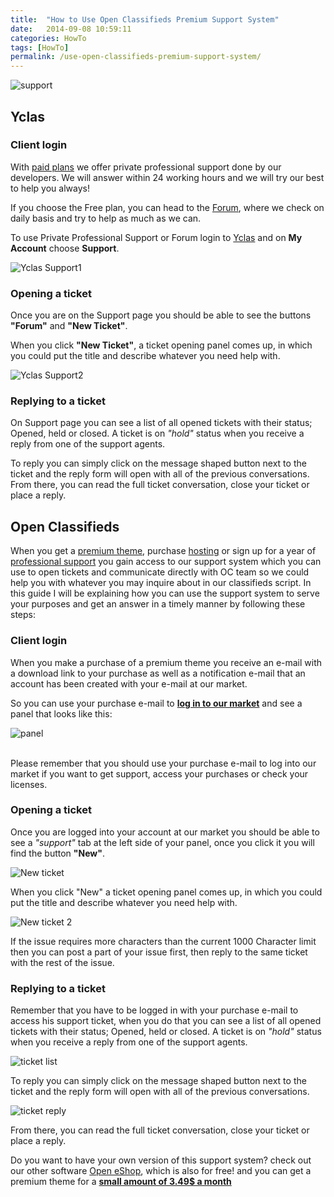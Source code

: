 ```yaml
---
title:  "How to Use Open Classifieds Premium Support System"
date:   2014-09-08 10:59:11
categories: HowTo
tags: [HowTo]
permalink: /use-open-classifieds-premium-support-system/
---
```

![support](http://open-classifieds.com/wp-content/uploads/2014/09/1280x853xsupport2.jpg.pagespeed.ic.vp1LU3b4pa.jpg)

## Yclas

### Client login

With [paid plans](https://yclas.com/pricing.html) we offer private professional support done by our developers. We will answer within 24 working hours and we will try our best to help you always!

If you choose the Free plan, you can head to the [Forum](https://yclas.com/forum), where we check on daily basis and try to help as much as we can.

To use Private Professional Support or Forum login to [Yclas](https://yclas.com/panel/auth/login) and on **My Account** choose **Support**.

![Yclas Support1](http://docs.yclas.com/images/yclas-support.png)

### Opening a ticket

Once you are on the Support page you should be able to see the buttons **"Forum"** and **"New Ticket"**.

When you click **"New Ticket"**, a ticket opening panel comes up, in which you could put the title and describe whatever you need help with.

![Yclas Support2](http://docs.yclas.com/images/yclas-support1.png)

### Replying to a ticket

On Support page you can see a list of all opened tickets with their status; Opened, held or closed. A ticket is on _"hold"_ status when you receive a reply from one of the support agents.

To reply you can simply click on the message shaped button next to the ticket and the reply form will open with all of the previous conversations. From there, you can read the full ticket conversation, close your ticket or place a reply.


## Open Classifieds

When you get a [premium theme](http://market.open-classifieds.com/themes/), purchase [hosting](http://open-classifieds.com/hosting/) or sign up for a year of [professional support](http://market.open-classifieds.com/services/support-pack.html) you gain access to our support system which you can use to open tickets and communicate directly with OC team so we could help you with whatever you may inquire about in our classifieds script. In this guide I will be explaining how you can use the support system to serve your purposes and get an answer in a timely manner by following these steps:

### Client login

When you make a purchase of a premium theme you receive an e-mail with a download link to your purchase as well as a notification e-mail that an account has been created with your e-mail at our market.

So you can use your purchase e-mail to **[log in to our market](http://market.open-classifieds.com/oc-panel/auth/login)** and see a panel that looks like this:

![panel](http://open-eshop.com/wp-content/uploads/2014/09/OE-panel-1024x184.png)

<br>
Please remember that you should use your purchase e-mail to log into our market if you want to get support, access your purchases or check your licenses.

### Opening a ticket

Once you are logged into your account at our market you should be able to see a _"support"_ tab at the left side of your panel, once you click it you will find the button **"New"**.

![New ticket](http://open-eshop.com/wp-content/uploads/2014/09/New-ticket1-1024x224.png)

When you click "New" a ticket opening panel comes up, in which you could put the title and describe whatever you need help with.

![New ticket 2](http://open-eshop.com/wp-content/uploads/2014/09/New-ticket2-1024x503.png)

If the issue requires more characters than the current 1000 Character limit then you can post a part of your issue first, then reply to the same ticket with the rest of the issue.

### Replying to a ticket

Remember that you have to be logged in with your purchase e-mail to access his support ticket, when you do that you can see a list of all opened tickets with their status; Opened, held or closed. A ticket is on _"hold"_ status when you receive a reply from one of the support agents.

![ticket list](http://open-eshop.com/wp-content/uploads/2014/09/Hold-ticket-1024x260.png)

To reply you can simply click on the message shaped button next to the ticket and the reply form will open with all of the previous conversations.

![ticket reply](http://open-eshop.com/wp-content/uploads/2014/09/reply-to-ticket-1024x531.png)

From there, you can read the full ticket conversation, close your ticket or place a reply.

Do you want to have your own version of this support system? check out our other software [Open eShop](http://open-eshop.com/), which is also for free! and you can get a premium theme for a **[small amount of 3.49$ a month](http://open-eshop.com/hosting/)**

